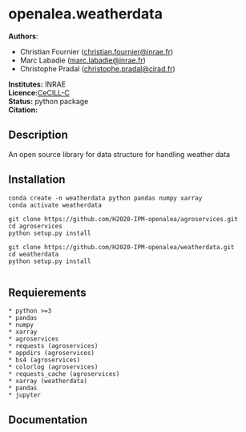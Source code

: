 # openalea.weatherdata

**Authors**: 
   * Christian Fournier (christian.fournier@inrae.fr)
   * Marc Labadie (marc.labadie@inrae.fr)
   * Christophe Pradal (christophe.pradal@cirad.fr)

**Institutes:** INRAE   
**Licence:**[CeCILL-C](https://raw.githubusercontent.com/H2020-IPM-openalea/weatherdata/master/LICENSE.txt)   
**Status:** python package   
**Citation:**

## Description
An open source library for data structure for handling weather data
## Installation

```
conda create -n weatherdata python pandas numpy xarray 
conda activate weatherdata

git clone https://github.com/H2020-IPM-openalea/agroservices.git
cd agroservices
python setup.py install

git clone https://github.com/H2020-IPM-openalea/weatherdata.git
cd weatherdata
python setup.py install


```

## Requierements
    * python >=3
    * pandas
    * numpy
    * xarray
    * agroservices
    * requests (agroservices)
    * appdirs (agroservices)
    * bs4 (agroservices)
    * colorlog (agroservices)
    * requests_cache (agroservices)
    * xarray (weatherdata)
    * pandas
    * jupyter

## Documentation

